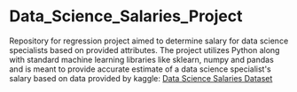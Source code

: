 # Data_Science_Salaries_Project
Repository for regression project aimed to determine salary for data science specialists based on provided attributes.
The project utilizes Python along with standard machine learning libraries like sklearn, numpy and pandas and is meant to provide accurate estimate of a data science specialist's
salary based on data provided by kaggle: [Data Science Salaries Dataset](https://www.kaggle.com/datasets/ruchi798/data-science-job-salaries)
